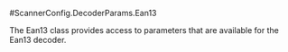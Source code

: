 #ScannerConfig.DecoderParams.Ean13

The Ean13 class provides access to parameters that are available for
 the Ean13 decoder.

